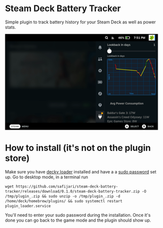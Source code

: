 # Steam Deck Battery Tracker

Simple plugin to track battery history for your Steam Deck as well as power stats.

![Example](example.jpg)

# How to install (it's not on the plugin store)

Make sure you have [decky loader](https://github.com/SteamDeckHomebrew/decky-loader) installed and have a a [sudo password](https://www.dexerto.com/tech/how-to-set-a-sudo-2031183/) set up. Go to desktop mode, in a terminal run

```
wget https://github.com/safijari/steam-deck-battery-tracker/releases/download/0.1.0/steam-deck-battery-tracker.zip -O /tmp/plugin_.zip && sudo unzip -o /tmp/plugin_.zip -d /home/deck/homebrew/plugins/ && sudo systemctl restart plugin_loader.service
```

You'll need to enter your sudo password during the installation. Once it's done you can go back to the game mode and the plugin should show up.